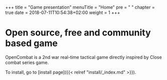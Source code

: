 +++
title = "Game presentation"
menuTitle = "Home"
pre = "<i class='fa fa-home'></i> "
chapter = true
date =  2018-07-11T10:54:38+02:00
weight = 1
+++

# Open source, free and community based game

OpenCombat is a 2nd war real-time tactical game directly inspired by Close combat series game.

To install, go to [install page]({{< relref "install/_index.md" >}}).
